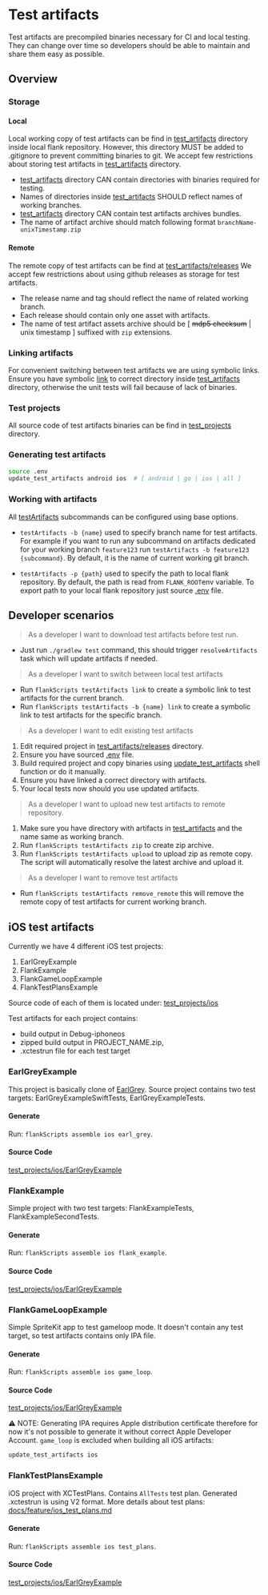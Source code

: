 # Test artifacts
Test artifacts are precompiled binaries necessary for CI and local testing.
They can change over time so developers should be able to maintain and share them easy as possible.
 
## Overview

### Storage

#### Local
Local working copy of test artifacts can be find in [test_artifacts](../test_artifacts) directory inside local flank repository. 
However, this directory MUST be added to .gitignore to prevent committing binaries to git.
We accept few restrictions about storing test artifacts in [test_artifacts](../test_artifacts) directory.
* [test_artifacts](../test_artifacts) directory CAN contain directories with binaries required for testing.
* Names of directories inside [test_artifacts](../test_artifacts) SHOULD reflect names of working branches.
* [test_artifacts](../test_artifacts) directory CAN contain test artifacts archives bundles.
* The name of artifact archive should match following format `branchName-unixTimestamp.zip`

#### Remote
The remote copy of test artifacts can be find at [test_artifacts/releases](https://github.com/Flank/test_artifacts/releases)
We accept few restrictions about using github releases as storage for test artifacts.
* The release name and tag should reflect the name of related working branch.
* Each release should contain only one asset with artifacts.
* The name of test artifact assets archive should be [ ~~mdp5 checksum~~ | unix timestamp ] suffixed with `zip` extensions. 

### Linking artifacts
For convenient switching between test artifacts we are using symbolic links.
Ensure you have symbolic [link](../test_runner/src/test/kotlin/ftl/fixtures/tmp) to correct directory inside [test_artifacts](../test_artifacts) directory,
otherwise the unit tests will fail because of lack of binaries.

### Test projects
All source code of test artifacts binaries can be find in [test_projects](../test_projects) directory.

### Generating test artifacts
```bash
source .env
update_test_artifacts android ios  # [ android | go | ios | all ]
```

### Working with artifacts
All [testArtifacts](../flank-scripts/src/main/kotlin/flank/scripts/testartifacts/TestArtifacts.kt) subcommands can be configured using base options.
* `testArtifacts -b {name}` used to specify branch name for test artifacts. 
For example if you want to run any subcommand on artifacts dedicated for your working branch `feature123` run `testArtifacts -b feature123 {subcommand}`.
By default, it is the name of current working git branch.

* `testArtifacts -p {path}` used to specify the path to local flank repository. 
By default, the path is read from `FLANK_ROOT`env variable. 
To export path to your local flank repository just source [.env](../.env) file. 

## Developer scenarios

> As a developer I want to download test artifacts before test run.

* Just run `./gradlew test` command, this should trigger `resolveArtifacts` task which will update artifacts if needed.

> As a developer I want to switch between local test artifacts

* Run `flankScripts testArtifacts link` to create a symbolic link to test artifacts for the current branch.
* Run `flankScripts testArtifacts -b {name} link` to create a symbolic link to test artifacts for the specific branch.

> As a developer I want to edit existing test artifacts

1. Edit required project in [test_artifacts/releases](https://github.com/Flank/test_artifacts/releases) directory.
1. Ensure you have sourced [.env](../.env) file.
1. Build required project and copy binaries using [update_test_artifacts](../test_projects/ops.sh) shell function or do it manually.
1. Ensure you have linked a correct directory with artifacts.
1. Your local tests now should you use updated artifacts.  

> As a developer I want to upload new test artifacts to remote repository.

1. Make sure you have directory with artifacts in [test_artifacts](../test_artifacts) and the name same as working branch.
1. Run `flankScripts testArtifacts zip` to create zip archive.
1. Run `flankScripts testArtifacts upload` to upload zip as remote copy. The script will automatically resolve the latest archive and upload it.

> As a developer I want to remove test artifacts

* Run `flankScripts testArtifacts remove_remote` this will remove the remote copy of test artifacts for current working branch.


## iOS test artifacts

Currently we have 4 different iOS test projects:

1. EarlGreyExample
2. FlankExample
3. FlankGameLoopExample
4. FlankTestPlansExample

Source code of each of them is located under: [test_projects/ios](../test_projects/ios)

Test artifacts for each project contains: 
* build output in Debug-iphoneos
* zipped build output in PROJECT_NAME.zip,
* .xctestrun file for each test target

### EarlGreyExample

This project is basically clone of [EarlGrey](https://github.com/google/EarlGrey). 
Source project contains two test targets: EarlGreyExampleSwiftTests, EarlGreyExampleTests.

#### Generate
Run: `flankScripts assemble ios earl_grey`.

#### Source Code
[test_projects/ios/EarlGreyExample](../test_projects/ios/EarlGreyExample)


### FlankExample

Simple project with two test targets: FlankExampleTests, FlankExampleSecondTests.

#### Generate
Run: `flankScripts assemble ios flank_example`.

#### Source Code
[test_projects/ios/EarlGreyExample](../test_projects/ios/FlankExample)


### FlankGameLoopExample

Simple SpriteKit app to test gameloop mode. It doesn't contain any test target, so test artifacts contains only IPA file.

#### Generate
Run: `flankScripts assemble ios game_loop`.

#### Source Code
[test_projects/ios/EarlGreyExample](../test_projects/ios/FlankGameLoopExample)

⚠️ NOTE: Generating IPA requires Apple distribution certificate therefore for now it's not possible to generate it without correct Apple Developer Account. 
`game_loop` is excluded when building all iOS artifacts:
```bash
update_test_artifacts ios
```

### FlankTestPlansExample

iOS project with XCTestPlans. Contains `AllTests` test plan. Generated .xctestrun is using V2 format. More details about test plans: [docs/feature/ios_test_plans.md](feature/ios_test_plans.md)

#### Generate
Run: `flankScripts assemble ios test_plans`.

#### Source Code
[test_projects/ios/EarlGreyExample](../test_projects/ios/FlankTestPlansExample)
